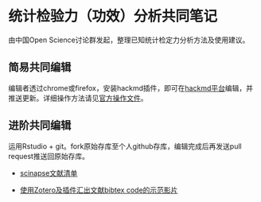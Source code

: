 # 统计检验力（功效）分析共同笔记

由中国Open Science讨论群发起，整理已知统计检定力分析方法及使用建议。

## 简易共同编辑
编辑者透过chrome或firefox，安装hackmd插件，即可在[hackmd平台](https://hackmd.io/)编辑，并推送更新。详细操作方法请见[官方操作文件](https://hackmd.io/c/tutorials/%2Fs%2Flive-hosting)。

## 进阶共同编辑
运用Rstudio + git。fork原始存库至个人github存库，编辑完成后再发送pull request推送回原始存库。

- [scinapse文献清单](https://scinapse.io/collections/487408?share=copylink)

- [使用Zotero及插件汇出文献bibtex code的示范影片](https://unimelb.libguides.com/c.php?g=565734&p=3897111)
